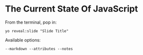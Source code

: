 
# The Current State Of JavaScript

From the terminal, pop in:

  ```yo reveal:slide "Slide Title"```

Available options:

 ```--markdown --attributes --notes```
